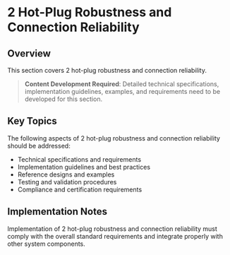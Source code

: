 # 2 Hot-Plug Robustness and Connection Reliability

## Overview

This section covers 2 hot-plug robustness and connection reliability.

> **Content Development Required**: Detailed technical specifications, implementation guidelines, examples, and requirements need to be developed for this section.

## Key Topics

The following aspects of 2 hot-plug robustness and connection reliability should be addressed:

- Technical specifications and requirements
- Implementation guidelines and best practices
- Reference designs and examples
- Testing and validation procedures
- Compliance and certification requirements

## Implementation Notes

Implementation of 2 hot-plug robustness and connection reliability must comply with the overall standard requirements and integrate properly with other system components.

